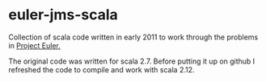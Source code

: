 # euler-jms-scala

Collection of scala code written in early 2011 to work through the problems in 
[Project Euler.](https://projecteuler.net/about)

The original code was written for scala 2.7.  Before putting it up on github I refreshed the code to compile and
work with scala 2.12.
